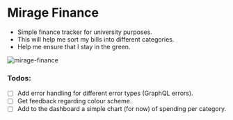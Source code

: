 # Mirage Finance

- Simple finance tracker for university purposes.
- This will help me sort my bills into different categories.
- Help me ensure that I stay in the green.

![mirage-finance](https://user-images.githubusercontent.com/32250073/133347003-dd1e0497-ffb4-4a48-a23a-7ba182d2ca45.png)

### Todos:

- [ ] Add error handling for different error types (GraphQL errors).
- [ ] Get feedback regarding colour scheme.
- [ ] Add to the dashboard a simple chart (for now) of spending per category.
